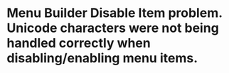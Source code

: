 # Menu Builder Disable Item problem. Unicode characters were not being handled correctly when disabling/enabling menu items.